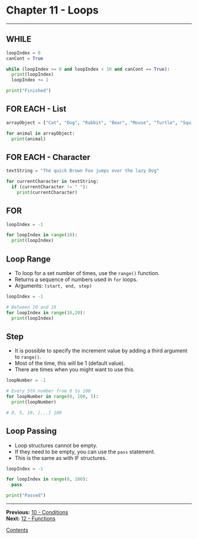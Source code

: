 # Chapter 11 - Loops

---

## WHILE

```python
loopIndex = 0
canCont = True

while (loopIndex >= 0 and loopIndex < 10 and canCont == True):
  print(loopIndex)
  loopIndex += 1

print("Finished")
```

## FOR EACH - List

```python
arrayObject = ["Cat", "Dog", "Rabbit", "Bear", "Mouse", "Turtle", "Squirrel"]

for animal in arrayObject:
  print(animal)
```

## FOR EACH - Character

```python
textString = "The quick Brown Fox jumps over the lazy Dog"

for currentCharacter in textString:
  if (currentCharacter != " "):
    print(currentCharacter)
```

## FOR

```python
loopIndex = -1

for loopIndex in range(10):
  print(loopIndex)
```

## Loop Range
* To loop for a set number of times, use the `range()` function.
* Returns a sequence of numbers used in `for` loops.
* Arguments: `(start, end, step)`

```python
loopIndex = -1

# Between 10 and 19
for loopIndex in range(10,20):
  print(loopIndex)
```

## Step
* It is possible to specify the increment value by adding a third argument to `range()`.
* Most of the time, this will be 1 (default value).
* There are times when you might want to use this.

```python
loopNumber = -1

# Every 5th number from 0 to 100
for loopNumber in range(0, 100, 5):
  print(loopNumber)

# 0, 5, 10, [...] 100
```

## Loop Passing
* Loop structures cannot be empty.
* If they need to be empty, you can use the `pass` statement.
* This is the same as with IF structures.

```python
loopIndex = -1

for loopIndex in range(0, 100):
  pass

print("Passed")
```

---

**Previous:** [10 - Conditions](./10-conditions.md)  
**Next:** [12 - Functions](./12-functions.md)

[Contents](./readme.md)